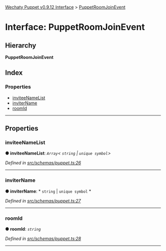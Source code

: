 [Wechaty Puppet v0.9.12 Interface](../README.md) > [PuppetRoomJoinEvent](../interfaces/puppetroomjoinevent.md)

# Interface: PuppetRoomJoinEvent

## Hierarchy

**PuppetRoomJoinEvent**

## Index

### Properties

* [inviteeNameList](puppetroomjoinevent.md#inviteenamelist)
* [inviterName](puppetroomjoinevent.md#invitername)
* [roomId](puppetroomjoinevent.md#roomid)

---

## Properties

<a id="inviteenamelist"></a>

###  inviteeNameList

**● inviteeNameList**: *`Array`< `string` &#124; `unique symbol`>*

*Defined in [src/schemas/puppet.ts:26](https://github.com/Chatie/wechaty-puppet/blob/53150e3/src/schemas/puppet.ts#L26)*

___
<a id="invitername"></a>

###  inviterName

**● inviterName**: * `string` &#124; `unique symbol`
*

*Defined in [src/schemas/puppet.ts:27](https://github.com/Chatie/wechaty-puppet/blob/53150e3/src/schemas/puppet.ts#L27)*

___
<a id="roomid"></a>

###  roomId

**● roomId**: *`string`*

*Defined in [src/schemas/puppet.ts:28](https://github.com/Chatie/wechaty-puppet/blob/53150e3/src/schemas/puppet.ts#L28)*

___

